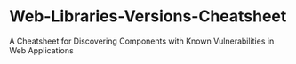 # Web-Libraries-Versions-Cheatsheet
A Cheatsheet for Discovering Components with Known Vulnerabilities in Web Applications
